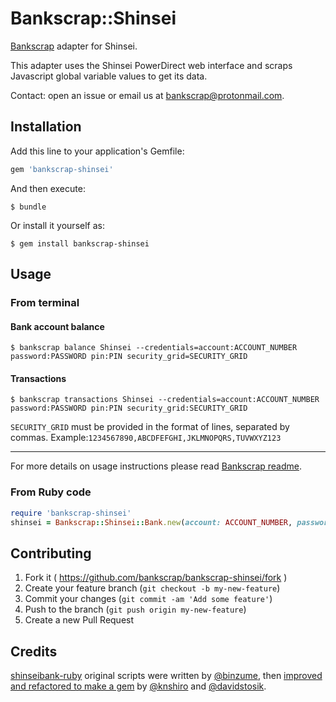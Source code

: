 # Bankscrap::Shinsei

[Bankscrap](https://github.com/bankscrap/bankscrap) adapter for Shinsei.

This adapter uses the Shinsei PowerDirect web interface and scraps Javascript
global variable values to get its data.

Contact: open an issue or email us at bankscrap@protonmail.com.

## Installation

Add this line to your application's Gemfile:

```ruby
gem 'bankscrap-shinsei'
```

And then execute:

    $ bundle

Or install it yourself as:

    $ gem install bankscrap-shinsei

## Usage

### From terminal
#### Bank account balance

    $ bankscrap balance Shinsei --credentials=account:ACCOUNT_NUMBER password:PASSWORD pin:PIN security_grid=SECURITY_GRID

#### Transactions

    $ bankscrap transactions Shinsei --credentials=account:ACCOUNT_NUMBER password:PASSWORD pin:PIN security_grid:SECURITY_GRID

`SECURITY_GRID` must be provided in the format of lines, separated by commas.
Example:`1234567890,ABCDFEFGHI,JKLMNOPQRS,TUVWXYZ123`

---

For more details on usage instructions please read [Bankscrap readme](https://github.com/bankscrap/bankscrap/#usage).

### From Ruby code

```ruby
require 'bankscrap-shinsei'
shinsei = Bankscrap::Shinsei::Bank.new(account: ACCOUNT_NUMBER, password: PASSWORD, pin: PIN, security_grid: SECURITY_GRID)
```

## Contributing

1. Fork it ( https://github.com/bankscrap/bankscrap-shinsei/fork )
2. Create your feature branch (`git checkout -b my-new-feature`)
3. Commit your changes (`git commit -am 'Add some feature'`)
4. Push to the branch (`git push origin my-new-feature`)
5. Create a new Pull Request

## Credits

[shinseibank-ruby](https://github.com/binzume/shinseibank-ruby) original scripts
were written by [@binzume](https://github.com/binzume), then [improved and
refactored to make a gem](https://github.com/knshiro/shinseibank-ruby) by
[@knshiro](https://github.com/knshiro) and
[@davidstosik](https://github.com/davidstosik).
